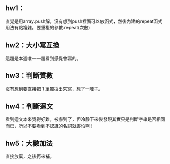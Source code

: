 ## hw1：
直覺是用array.push解，沒有想到push裡面可以放函式，然後內建的repeat函式用法有點複雜。要重複的參數.repeat(次數)

## hw2：大小寫互換
這題是本週唯一一題看到感覺會寫的。

## hw3：判斷質數
沒有想到要直接把 1 單獨拉出來寫，想了一陣子。

## hw4：判斷迴文
看到迴文本來覺得好難，被嚇到了，但冷靜下來後發現其實只是判斷字串是否相同而已，所以不要看到不認識的名詞就害怕啊！

## hw5：大數加法
直接放棄，之後再來補。